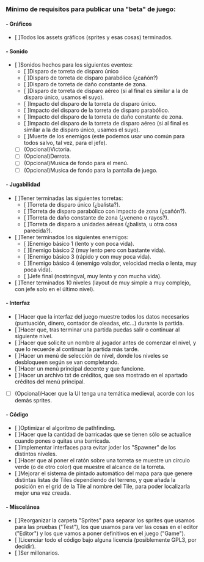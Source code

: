 ### Mínimo de requisitos para publicar una "beta" de juego:
#### - Gráficos
- [ ]Todos los assets gráficos (sprites y esas cosas) terminados.

#### - Sonido
- [ ]Sonidos hechos para los siguientes eventos:
    - [ ]Disparo de torreta de disparo único
    - [ ]Disparo de torreta de disparo parabólico (¿cañón?)
    - [ ]Disparo de torreta de daño constante de zona.
    - [ ]Disparo de torreta de disparo aéreo (si al final es similar a la de disparo único, usamos el suyo).
    - [ ]Impacto del disparo de la torreta de disparo único.
    - [ ]Impacto del disparo de la torreta de disparo parabólico.
    - [ ]Impacto del disparo de la torreta de daño constante de zona.
    - [ ]Impacto del disparo de la torreta de disparo aéreo (si al final es similar a la de disparo único, usamos el suyo).
    - [ ]Muerte de los enemigos (este podemos usar uno común para todos salvo, tal vez, para el jefe).
    - [ ] (Opcional)Victoria.
    - [ ] (Opcional)Derrota.
    - [ ] (Opcional)Musica de fondo para el menú.
    - [ ] (Opcional)Musica de fondo para la pantalla de juego.

#### - Jugabilidad
- [ ]Tener terminadas las siguientes torretas:
    - [ ]Torreta de disparo único (¿balista?).
    - [ ]Torreta de disparo parabólico con impacto de zona (¿cañón?).
    - [ ]Torreta de daño constante de zona (¿veneno o rayos?).
    - [ ]Torreta de disparo a unidades aéreas (¿balista, u otra cosa parecida?).
- [ ]Tener terminados los siguientes enemigos:
    - [ ]Enemigo básico 1 (lento y con poca vida).
    - [ ]Enemigo básico 2 (muy lento pero con bastante vida).
    - [ ]Enemigo básico 3 (rápido y con muy poca vida).
    - [ ]Enemigo básico 4 (enemigo volador, velocidad media o lenta, muy poca vida).
    - [ ]Jefe final (nostringval, muy lento y con mucha vida).
- [ ]Tener terminados 10 niveles (layout de muy simple a muy complejo, con jefe solo en el último nivel).

#### - Interfaz
- [ ]Hacer que la interfaz del juego muestre todos los datos necesarios (puntuación, dinero, contador de oleadas, etc...) durante la partida.
- [ ]Hacer que, tras terminar una partida puedas salir o continuar al siguiente nivel.
- [ ]Hacer que solicite un nombre al jugador antes de comenzar el nivel, y que lo recuerde al continuar la partida más tarde.
- [ ]Hacer un menú de selección de nivel, donde los niveles se desbloqueen según se van completando.
- [ ]Hacer un menú principal decente y que funcione.
- [ ]Hacer un archivo txt de créditos, que sea mostrado en el apartado créditos del menú principal.
- [ ] (Opcional)Hacer que la UI tenga una temática medieval, acorde con los demás sprites.

#### - Código
- [ ]Optimizar el algoritmo de pathfinding.
- [ ]Hacer que la cantidad de barricadas que se tienen sólo se actualice cuando pones o quitas una barricada.
- [ ]Implementar interfaces para evitar joder los "Spawner" de los distintos niveles.
- [ ]Hacer que al poner el ratón sobre una torreta se muestre un círculo verde (o de otro color) que muestre el alcance de la torreta.
- [ ]Mejorar el sistema de pintado automático del mapa para que genere distintas listas de Tiles dependiendo del terreno, y que añada la posición en el grid de la Tile al nombre del Tile, para poder localizarla mejor una vez creada.

#### - Miscelánea
- [ ]Reorganizar la carpeta "Sprites" para separar los sprites que usamos para las pruebas ("Test"), los que usamos para ver las cosas en el editor ("Editor") y los que vamos a poner definitivos en el juego ("Game").
- [ ]Licenciar todo el código bajo alguna licencia (posiblemente GPL3, por decidir).
- [ ]Ser millonarios.
